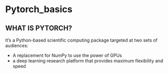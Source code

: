 # Pytorch_basics

## WHAT IS PYTORCH?
It’s a Python-based scientific computing package targeted at two sets of audiences:

- A replacement for NumPy to use the power of GPUs
- a deep learning research platform that provides maximum flexibility and speed
